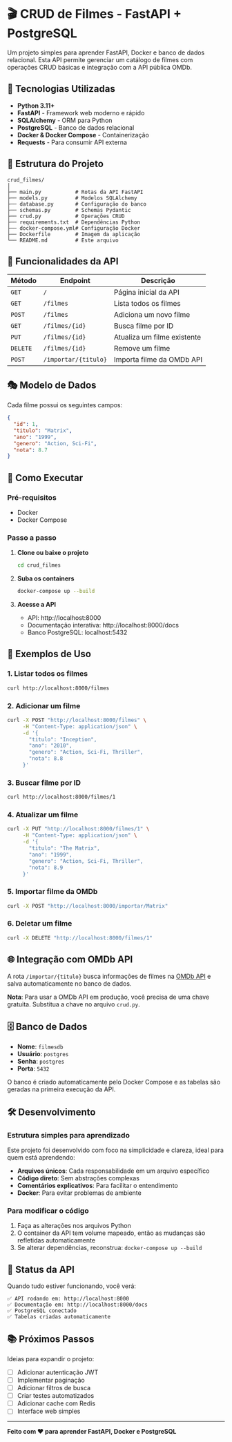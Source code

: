# 🎬 CRUD de Filmes - FastAPI + PostgreSQL

Um projeto simples para aprender FastAPI, Docker e banco de dados relacional. Esta API permite gerenciar um catálogo de filmes com operações CRUD básicas e integração com a API pública OMDb.

## 🚀 Tecnologias Utilizadas

- **Python 3.11+**
- **FastAPI** - Framework web moderno e rápido
- **SQLAlchemy** - ORM para Python
- **PostgreSQL** - Banco de dados relacional
- **Docker & Docker Compose** - Containerização
- **Requests** - Para consumir API externa

## 📁 Estrutura do Projeto

```
crud_filmes/
│
├── main.py           # Rotas da API FastAPI
├── models.py         # Modelos SQLAlchemy
├── database.py       # Configuração do banco
├── schemas.py        # Schemas Pydantic
├── crud.py           # Operações CRUD
├── requirements.txt  # Dependências Python
├── docker-compose.yml# Configuração Docker
├── Dockerfile        # Imagem da aplicação
└── README.md         # Este arquivo
```

## 🎯 Funcionalidades da API

| Método | Endpoint | Descrição |
|--------|----------|-----------|
| `GET` | `/` | Página inicial da API |
| `GET` | `/filmes` | Lista todos os filmes |
| `POST` | `/filmes` | Adiciona um novo filme |
| `GET` | `/filmes/{id}` | Busca filme por ID |
| `PUT` | `/filmes/{id}` | Atualiza um filme existente |
| `DELETE` | `/filmes/{id}` | Remove um filme |
| `POST` | `/importar/{titulo}` | Importa filme da OMDb API |

## 🎭 Modelo de Dados

Cada filme possui os seguintes campos:

```json
{
  "id": 1,
  "titulo": "Matrix",
  "ano": "1999",
  "genero": "Action, Sci-Fi",
  "nota": 8.7
}
```

## 🐳 Como Executar

### Pré-requisitos
- Docker
- Docker Compose

### Passo a passo

1. **Clone ou baixe o projeto**
   ```bash
   cd crud_filmes
   ```

2. **Suba os containers**
   ```bash
   docker-compose up --build
   ```

3. **Acesse a API**
   - API: http://localhost:8000
   - Documentação interativa: http://localhost:8000/docs
   - Banco PostgreSQL: localhost:5432

## 📝 Exemplos de Uso

### 1. Listar todos os filmes
```bash
curl http://localhost:8000/filmes
```

### 2. Adicionar um filme
```bash
curl -X POST "http://localhost:8000/filmes" \
     -H "Content-Type: application/json" \
     -d '{
       "titulo": "Inception",
       "ano": "2010",
       "genero": "Action, Sci-Fi, Thriller",
       "nota": 8.8
     }'
```

### 3. Buscar filme por ID
```bash
curl http://localhost:8000/filmes/1
```

### 4. Atualizar um filme
```bash
curl -X PUT "http://localhost:8000/filmes/1" \
     -H "Content-Type: application/json" \
     -d '{
       "titulo": "The Matrix",
       "ano": "1999",
       "genero": "Action, Sci-Fi, Thriller",
       "nota": 8.9
     }'
```

### 5. Importar filme da OMDb
```bash
curl -X POST "http://localhost:8000/importar/Matrix"
```

### 6. Deletar um filme
```bash
curl -X DELETE "http://localhost:8000/filmes/1"
```

## 🌐 Integração com OMDb API

A rota `/importar/{titulo}` busca informações de filmes na [OMDb API](http://www.omdbapi.com/) e salva automaticamente no banco de dados.

**Nota**: Para usar a OMDb API em produção, você precisa de uma chave gratuita. Substitua a chave no arquivo `crud.py`.

## 🗄️ Banco de Dados

- **Nome**: `filmesdb`
- **Usuário**: `postgres`
- **Senha**: `postgres`
- **Porta**: `5432`

O banco é criado automaticamente pelo Docker Compose e as tabelas são geradas na primeira execução da API.

## 🛠️ Desenvolvimento

### Estrutura simples para aprendizado

Este projeto foi desenvolvido com foco na simplicidade e clareza, ideal para quem está aprendendo:

- **Arquivos únicos**: Cada responsabilidade em um arquivo específico
- **Código direto**: Sem abstrações complexas
- **Comentários explicativos**: Para facilitar o entendimento
- **Docker**: Para evitar problemas de ambiente

### Para modificar o código

1. Faça as alterações nos arquivos Python
2. O container da API tem volume mapeado, então as mudanças são refletidas automaticamente
3. Se alterar dependências, reconstrua: `docker-compose up --build`

## 🚦 Status da API

Quando tudo estiver funcionando, você verá:

```
✅ API rodando em: http://localhost:8000
✅ Documentação em: http://localhost:8000/docs  
✅ PostgreSQL conectado
✅ Tabelas criadas automaticamente
```

## 📚 Próximos Passos

Ideias para expandir o projeto:

- [ ] Adicionar autenticação JWT
- [ ] Implementar paginação
- [ ] Adicionar filtros de busca
- [ ] Criar testes automatizados
- [ ] Adicionar cache com Redis
- [ ] Interface web simples

---

**Feito com ❤️ para aprender FastAPI, Docker e PostgreSQL**
